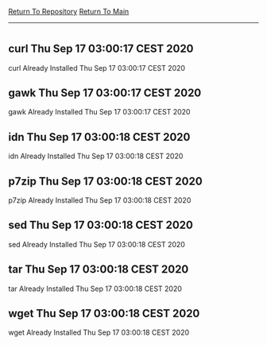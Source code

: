 [Return To Repository](https://github.com/bast69/piholeparser/)
[Return To Main](https://github.com/bast69/piholeparser/blob/master/RecentRunLogs/Mainlog.md)
____________________________________
# 
## curl Thu Sep 17 03:00:17 CEST 2020
curl Already Installed Thu Sep 17 03:00:17 CEST 2020
## gawk Thu Sep 17 03:00:17 CEST 2020
gawk Already Installed Thu Sep 17 03:00:17 CEST 2020
## idn Thu Sep 17 03:00:18 CEST 2020
idn Already Installed Thu Sep 17 03:00:18 CEST 2020
## p7zip Thu Sep 17 03:00:18 CEST 2020
p7zip Already Installed Thu Sep 17 03:00:18 CEST 2020
## sed Thu Sep 17 03:00:18 CEST 2020
sed Already Installed Thu Sep 17 03:00:18 CEST 2020
## tar Thu Sep 17 03:00:18 CEST 2020
tar Already Installed Thu Sep 17 03:00:18 CEST 2020
## wget Thu Sep 17 03:00:18 CEST 2020
wget Already Installed Thu Sep 17 03:00:18 CEST 2020
